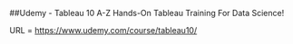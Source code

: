  ##Udemy - Tableau 10 A-Z Hands-On Tableau Training For Data Science!
 
 URL = https://www.udemy.com/course/tableau10/
